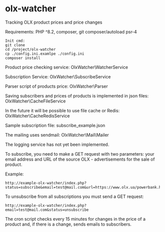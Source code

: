 # olx-watcher
 Tracking OLX product prices and price changes

Requirements:
PHP ^8.2, composer, git
composer/autoload psr-4

```
Init cmd:
git clone 
cd /project/olx-watcher
cp ./config.ini.examlpe ./config.ini
composer install
```

Product price checking service: OlxWatcher\WatcherService

Subscription Service: OlxWatcher\SubscribeService

Parser script of products price: OlxWatcher\Parser

Saving subscribers and  prices of products is implemented in json files: OlxWatcher\CacheFileService

In the future it will be possible to use file cache or Redis: OlxWatcher\CacheRedisService

Sample subscription file: subscribe_example.json

The mailing uses sendmail: OlxWatcher\Mail\Mailer

The logging service has not yet been implemented.

To subscribe, you need to make a GET request with two parameters:
your email address and URL of the source OLX - advertisements for the sale of product.

Example:
```
http://example-olx-watcher/index.php?status=subscribe&email=test@mail.com&url=https://www.olx.ua/powerbank.html
```


To unsubscribe from all subscriptions you must send a GET request:
```
http://example-olx-watcher/index.php?email=test@mail.com&status=unsubscribe
```

The cron script checks every 15 minutes for changes in the price of a product and, if there is a change, sends emails to subscribers.
